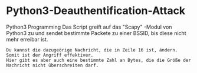 # Python3-Deauthentification-Attack
Python3 Programming 
Das Script greift auf das "Scapy" -Modul von Python3 zu und sendet bestimmte Packete zu einer BSSID, bis diese nicht mehr 
erreibar ist.


    Du kannst die dazugeörige Nachricht, die in Zeile 16 ist, ändern. Somit ist der Angriff effektiver.
    Hier gibt es aber auch eine bestimmte Zahl an Bytes, die die Größe der Nachricht nicht überschreiten darf.
    
    
